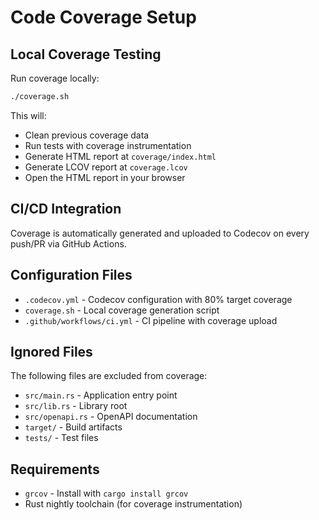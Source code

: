 # Code Coverage Setup

## Local Coverage Testing

Run coverage locally:
```bash
./coverage.sh
```

This will:
- Clean previous coverage data
- Run tests with coverage instrumentation
- Generate HTML report at `coverage/index.html`
- Generate LCOV report at `coverage.lcov`
- Open the HTML report in your browser

## CI/CD Integration

Coverage is automatically generated and uploaded to Codecov on every push/PR via GitHub Actions.

## Configuration Files

- `.codecov.yml` - Codecov configuration with 80% target coverage
- `coverage.sh` - Local coverage generation script
- `.github/workflows/ci.yml` - CI pipeline with coverage upload

## Ignored Files

The following files are excluded from coverage:
- `src/main.rs` - Application entry point
- `src/lib.rs` - Library root
- `src/openapi.rs` - OpenAPI documentation
- `target/` - Build artifacts
- `tests/` - Test files

## Requirements

- `grcov` - Install with `cargo install grcov`
- Rust nightly toolchain (for coverage instrumentation)